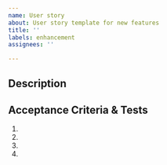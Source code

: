 ```yaml
---
name: User story
about: User story template for new features
title: ''
labels: enhancement
assignees: ''

---
```


## Description
<!-- Describe the story in detail:
**- As a:** (producers, logistic platform...)
**- On page:** (provide url of the page you want to modify. If not provide where will be created the new url and the name we want to give it)
**- I want to be able to do:** (specify the desired behavior)
(Link to others issues or resources to provide context > only if really necessary). -->

## Acceptance Criteria & Tests
<!-- Document the outcomes that need to be achieved before this component can be considered complete.
 -->
<!-- Provide an unambiguous set of steps a tester should do to validate the PR that will solve this issue -->

1.
2. 
3. 
4.
